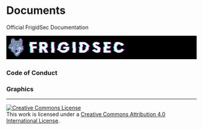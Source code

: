 # Documents
Official FrigidSec Documentation

![](https://github.com/FrigidSec/Documents/blob/master/Graphics/Logo/webbanner_728x90px.png)

### Code of Conduct
### Graphics

---

<a rel="license" href="http://creativecommons.org/licenses/by/4.0/"><img alt="Creative Commons License" style="border-width:0" src="https://i.creativecommons.org/l/by/4.0/88x31.png" /></a><br />This work is licensed under a <a rel="license" href="http://creativecommons.org/licenses/by/4.0/">Creative Commons Attribution 4.0 International License</a>.
